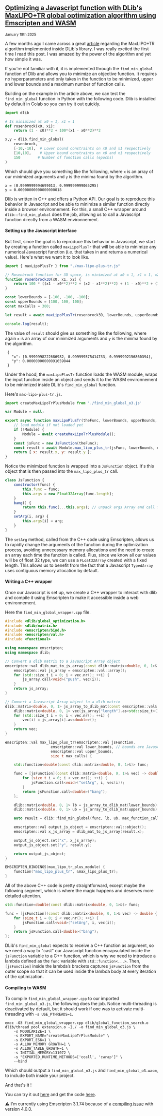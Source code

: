 ## [Optimizing a Javascript function with DLib's MaxLIPO+TR global optimization algorithm using Emscripten and WASM]()
<sub>January 18th 2025 </sub>
<br>

A few months ago I came across a great [article](https://blog.dlib.net/2017/12/a-global-optimization-algorithm-worth.html) regarding the MaxLIPO+TR algorithm implemented inside DLib's library. I was really excited the first time I read this post. I was amazed by the power of the algorithm and yet how simple it was.

If you're not familiar with it, it is implemented through the ```find_min_global``` function of Dlib and allows you to minimize an objective function. It requires no hyperparameters and only takes in the function to be minimized, upper and lower bounds and a maximum number of function calls.

Building on the example in the article above, we can test the ```find_min_global``` function in Python with the following code. Dlib is installed by default in Colab so you can try it out quickly.

```python
import dlib

# Is minimized at x0 = 1, x1 = 1
def rosenbrock(x0, x1): 
    return (1 - x0)**2 + 100*(x1 - x0**2)**2

x,y = dlib.find_min_global(
    rosenbrock, 
    [-10,-10],  # Lower bound constraints on x0 and x1 respectively
    [10,10],    # Upper bound constraints on x0 and x1 respectively
    150        # Number of function calls (epochs)
)
```

Which should give you something like the following, where ```x``` is an array of our minimized arguments and ```y``` is the minima found by the algorithm.
­­­
```
x = [0.9999999994699013, 0.999999999065295]
y = 0.00000000000000000018
```

Dlib is written in C++ and offers a Python API. Our goal is to reproduce this behavior in Javascript and be able to minimize a similar function directly inside a browser environnement. For this, a small C++ wrapper around ```dlib::find_min_global``` does the job, allowing us to call a Javascript function directly from a WASM environnement.

#### Setting up the Javascript interface

But first, since the goal is to reproduce this behavior in Javascript, we start by creating a function called ```maxLipoPlusTr``` that will be able to minimize any numerical Javascript function (i.e. that takes in and returns a numerical value). Here's what we want it to look like.

```js
import { maxLipoPlusTr } from "./max-lipo-plus-tr.js"

// Rosenbrock function for 3D space, is minimized at x0 = 1, x1 = 1, x2 = 1
function rosenbrock3D(x0, x1, x2) {
    return 100 * ((x1 - x0**2)**2 + (x2 - x1**2)**2) + (1 - x0)**2 + (1 - x1)**2;
}

const lowerBounds = [-100, -100, -100];
const upperBounds = [100, 100, 100];
const maxCalls = 300;

let result = await maxLipoPlusTr(rosenbrock3D, lowerBounds, upperBounds, maxCalls);

console.log(result);

```

The value of  ```result``` should give us something like the following, where again ```x``` is an array of our minimized arguments and ```y``` is the minima found by the algorithm.

```
 {
   "x": [0.9999998222686982, 0.999999575414733, 0.9999992156860394], 
   "y": 0.00000000000091659844
 }
```

Under the hood, the ```maxLipoPlusTr``` function loads the WASM module, wraps the input function inside an object and sends it to the WASM environnement to be minimized inside DLib's ```find_min_global``` function. 

Here's ```max-lipo-plus-tr.js```.

```js
import createMaxLipoTrPlusModule from './find_min_global_o3.js'

var Module = null;

export async function maxLipoPlusTr(theFunc, lowerBounds, upperBounds, maxCalls) { 
    // load module if not loaded yet
    if (!Module) {
        Module = await createMaxLipoTrPlusModule();
    }
    const jsFunc = new JsFunction(theFunc);
    const result = await Module.max_lipo_plus_tr(jsFunc, lowerBounds, upperBounds, maxCalls);
    return { x: result.x, y: result.y };
}
```

Notice the minimized function is wrapped into a ```JsFunction``` object. It's this object that is then passed into the ```max_lipo_plus_tr``` call.

```js
class JsFunction {
    constructor(func) {
        this.func = func;
        this.args = new Float32Array(func.length);
    }
    bang() {
        return this.func(...this.args); // unpack args Array and call function
    }
    setArg(i, arg) {
        this.args[i] = arg;
    }
}
```

The ```setArg``` method, called from the C++ code using Emscripten, allows us to rapidly change the arguments of the function during the optimization process, avoiding unnecessary memory allocations and the need to create an array each time the function is called. Plus, since we know all our values will be of float 32 type, we can use a ```FLoat32Array``` created with a fixed length. This allows us to benefit from the fact that a Javascript ```TypedArray``` uses contiguous memory allocation by default.

#### Writing a C++ wrapper

Once our Javascript is set up, we create a C++ wrapper to interact with dlib and compile it using Emscripten to make it accessible inside a web environnement.

Here the ```find_min_global_wrapper.cpp``` file.

```cpp
#include <dlib/global_optimization.h>
#include <dlib/matrix.h>
#include <emscripten/bind.h>
#include <emscripten/val.h>
#include <functional>

using namespace emscripten;
using namespace dlib;

// Convert a dlib matrix to a Javascript Array object
emscripten::val dlib_mat_to_js_array(const dlib::matrix<double, 0, 1>& vec) {
    emscripten::val js_array = emscripten::val::array();
    for (std::size_t i = 0; i < vec.nr(); ++i) {
        js_array.call<void>("push", vec(i));
    }
    return js_array;
}

// Convert a Javascript Array object to a dlib matrix
dlib::matrix<double, 0, 1> js_array_to_dlib_mat(const emscripten::val& js_array) {
    dlib::matrix<double, 0, 1> vec(js_array["length"].as<std::size_t>());
    for (std::size_t i = 0; i < vec.nr(); ++i) {
        vec(i) = js_array[i].as<double>();
    }
    return vec;
}

emscripten::val max_lipo_plus_tr(emscripten::val jsFunction,
                     emscripten::val lower_bounds, // bounds are Javascript Arrays
                     emscripten::val upper_bounds,
                     size_t max_calls) {

    std::function<double(const dlib::matrix<double, 0, 1>&)> func;

    func = [jsFunction](const dlib::matrix<double, 0, 1>& vec) -> double {
        for (size_t i = 0; i < vec.nr(); ++i) {
            jsFunction.call<void>("setArg", i, vec(i));
        }
        return jsFunction.call<double>("bang");
    };

    dlib::matrix<double, 0, 1> lb = js_array_to_dlib_mat(lower_bounds);
    dlib::matrix<double, 0, 1> ub = js_array_to_dlib_mat(upper_bounds);

    auto result = dlib::find_min_global(func, lb, ub, max_function_calls(max_calls));

    emscripten::val output_js_object = emscripten::val::object();
    emscripten::val x_js_array = dlib_mat_to_js_array(result.x);

    output_js_object.set("x", x_js_array);
    output_js_object.set("y", result.y);

    return output_js_object;
}

EMSCRIPTEN_BINDINGS(max_lipo_tr_plus_module) {
    function("max_lipo_plus_tr", &max_lipo_plus_tr);
}
```

All of the above C++ code is pretty straightforward, except maybe the following segment, which is where the magic happens and deserves more detailed attention.

```cpp
std::function<double(const dlib::matrix<double, 0, 1>&)> func;

func = [jsFunction](const dlib::matrix<double, 0, 1>& vec) -> double {
    for (size_t i = 0; i < vec.nr(); ++i) {
        jsFunction.call<void>("setArg", i, vec(i));
    }
    return jsFunction.call<double>("bang");
};
```

DLib's ```find_min_global``` expects to receive a C++ function as argument, so we need a way to "cast" our Javascript function encapsulated inside the ```jsFunction``` variable to a C++ function, which is why we need to introduce a lambda defined as the ```func``` variable with ```std::function<...>```. Then, ```[jsFunction]``` inside the lambda’s brackets captures ```jsFunction``` from the outer scope so that it can be used inside the lambda body at every iteration of the optimization.

#### Compiling to WASM

To compile ```find_min_global_wrapper.cpp``` to our imported ```find_min_global_o3.js```, the following does the job. Notice multi-threading is deactivated by default, but it should work if one was to activate multi-threading with ```-s USE_PTHREADS=1```.

```
emcc -O3 find_min_global_wrapper.cpp dlib/global_function_search.o dlib/thread_pool_extension.o -I./ -o find_min_global_o3.js \
    -s MODULARIZE=1 \
    -s EXPORT_NAME="createMaxLipoTrPlusModule" \
    -s EXPORT_ES6=1 \
    -s ALLOW_MEMORY_GROWTH=1 \
    -s ALLOW_TABLE_GROWTH=1 \
    -s INITIAL_MEMORY=131072 \
    -s "EXPORTED_RUNTIME_METHODS=['ccall', 'cwrap']" \
    --bind
```
Which should output a ```find_min_global_o3.js``` and ```find_min_global_o3.wasm```, to include both inside your project.

And that's it !

You can try it out [here](https://dany-demise.github.io/max-lipo-plus-tr-js) and get the code [here](https://github.com/dany-demise/max-lipo-plus-tr-js).

⚠️ I'm currently using Emscripten 3.1.74 because of a [compiling issue](https://github.com/davisking/dlib/issues/3045) with version 4.0.0.



<br>
